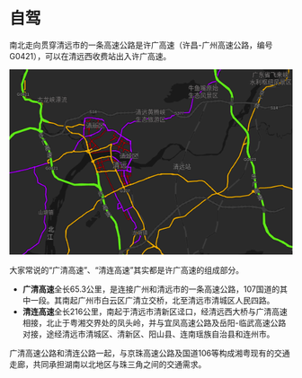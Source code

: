 # 自驾

南北走向贯穿清远市的一条高速公路是许广高速（许昌-广州高速公路，编号 G0421），可以在清远西收费站出入许广高速。

![](../_static/traffic_self-driving.png)

大家常说的“广清高速”、“清连高速”其实都是许广高速的组成部分。

- **广清高速**全长65.3公里，是连接广州和清远市的一条高速公路，107国道的其中一段。其南起广州市白云区广清立交桥，北至清远市清城区人民四路。
- **清连高速**全长216公里，南起于清远市清新区迳口，经清远西大桥与广清高速相接，北止于粤湘交界处的凤头岭，并与宜凤高速公路及岳阳-临武高速公路对接，途经清远市清城区、清新区、阳山县、连南瑶族自治县和连州市。

广清高速公路和清连公路一起，与京珠高速公路及国道106等构成湘粤现有的交通走廊，共同承担湖南以北地区与珠三角之间的交通需求。